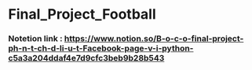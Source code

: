 # Final_Project_Football
### Notetion link : https://www.notion.so/B-o-c-o-final-project-ph-n-t-ch-d-li-u-t-Facebook-page-v-i-python-c5a3a204ddaf4e7d9cfc3beb9b28b543
